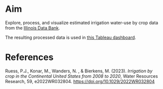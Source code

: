 # Aim
Explore, process, and visualize estimated irrigation water-use by crop data from the [Illinois Data Bank](https://doi.org/10.13012/B2IDB-4607538_V1).

The resulting processed data is used in [this Tableau dashboard](https://public.tableau.com/app/profile/mokeeire/viz/USIrrigationWaterUsedforAgriculture/AnnualCropIrrigationbyState).

# References

Ruess, P.J., Konar, M., Wanders, N. , & Bierkens, M. (2023). *Irrigation by crop in the Continental United States from 2008 to 2020*, Water Resources Research, 59, e2022WR032804. https://doi.org/10.1029/2022WR032804
